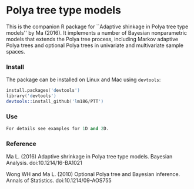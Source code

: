# Polya tree type models

This is the companion R package for ``Adaptive shinkage in Polya tree type models'' by Ma (2016). It implements a number of Bayesian nonparametric models that extends the Polya tree process, including Markov adaptive Polya trees and optional Polya trees in univariate and multivariate sample spaces.

### Install
The package can be installed on Linux and Mac using `devtools`:

```S
install.packages('devtools')
library('devtools')
devtools::install_github('lm186/PTT')
```

### Use

```S
For details see examples for 1D and 2D.
```

### Reference

Ma L. (2016) Adaptive shrinkage in Polya tree type models. Bayesian Analysis. doi:10.1214/16-BA1021

Wong WH and Ma L. (2010) Optional Polya tree and Bayesian inference. Annals of Statistics. doi:10.1214/09-AOS755
